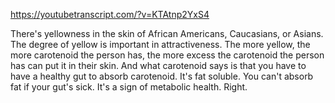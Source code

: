 https://youtubetranscript.com/?v=KTAtnp2YxS4

 There's yellowness in the skin of African Americans, Caucasians, or Asians. The degree of yellow is important in attractiveness. The more yellow, the more carotenoid the person has, the more excess the carotenoid the person has can put it in their skin. And what carotenoid says is that you have to have a healthy gut to absorb carotenoid. It's fat soluble. You can't absorb fat if your gut's sick. It's a sign of metabolic health. Right.